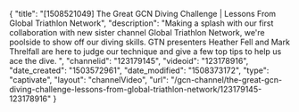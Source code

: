 {
    "title": "[1508521049] The Great GCN Diving Challenge | Lessons From Global Triathlon Network",
    "description": "Making a splash with our first collaboration with new sister channel Global Triathlon Network, we're poolside to show off our diving skills. GTN presenters Heather Fell and Mark Threlfall are here to judge our technique and give a few top tips to help us ace the dive. ",
    "channelid": "123179145",
    "videoid": "123178916",
    "date_created": "1503572961",
    "date_modified": "1508373172",
    "type": "captivate",
    "layout": "channelVideo",
    "url": "\/gcn-channel\/the-great-gcn-diving-challenge-lessons-from-global-triathlon-network\/123179145-123178916"
}